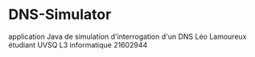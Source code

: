 # DNS-Simulator
application Java de simulation d'interrogation d'un DNS
Léo Lamoureux 
étudiant UVSQ L3 informatique
21602944
